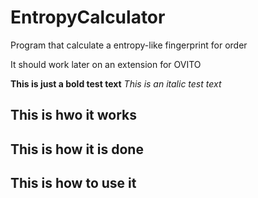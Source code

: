 # EntropyCalculator
Program that calculate a entropy-like fingerprint for order

It should work later on an extension for OVITO


**This is just a bold test text**
*This is an italic test text*

## This is hwo it works

## This is how it is done

## This is how to use it


